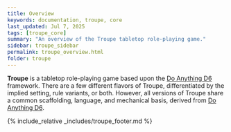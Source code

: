 ```yaml
---
title: Overview
keywords: documentation, troupe, core
last_updated: Jul 7, 2025
tags: [troupe_core]
summary: "An overview of the Troupe tabletop role-playing game."
sidebar: troupe_sidebar
permalink: troupe_overview.html
folder: troupe
---
```


**Troupe** is a tabletop role-playing game based upon the [Do Anything D6](/index.html) framework. There are a few different flavors of Troupe, differentiated by the implied setting, rule variants, or both. However, all versions of Troupe share a common scaffolding, language, and mechanical basis, derived from [Do Anything D6](/index.html).

{% include_relative _includes/troupe_footer.md %}
